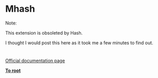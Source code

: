 # Mhash





Note:

This extension is obsoleted by Hash.

I thought I would post this here as it took me a few minutes to find out.

  

#

[Official documentation page](https://www.php.net/manual/en/book.mhash.php)

**[To root](/README.md)**